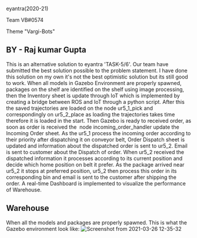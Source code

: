 eyantra(2020-21)

Team VB#0574

Theme "Vargi-Bots"

BY - Raj kumar Gupta
-------------------------------------------------------------------------------------------------------------------------------------------------------------------
This is an alternative solution to eyantra 'TASK-5/6'. Our team have submitted the best solution possible to the problem statement. I have done this solution on my own it's not the best optimistic solution but its still good to work. When all models in Gazebo Environment are properly spawned, packages on the shelf are identified on the shelf using image processing, then the Inventory sheet is update through IoT which is implemented by creating a bridge between ROS and IoT through a python script. After this the saved trajectories are loaded on the node ur5_1_pick and correspondingly on ur5_2_place as loading the trajectories takes time therefore it is loaded in the start. Then Gazebo is ready to received order, as soon as order is received the  node incoming_order_handler update the Incoming Order sheet. As the ur5_1 process the incoming order according to their priority after dispatching it on conveyor belt, Order Dispatch sheet is updated and information about the dispatched order is sent to ur5_2. Email is sent to customer about the Dispatch of order. When ur5_2 received the dispatched information it processes according to its current position and decide which home position on belt it prefer. As the package arrived near ur5_2 it stops at preferred position, ur5_2 then process this order in its corresponding bin and email is sent to the customer after shipping the order. A real-time Dashboard is implemented to visualize the performance of Warehouse.

Warehouse
--------------------------------------------------------------------------------------------------------------------------------------------------------------------
When all the models and packages are properly spawned. This is what the Gazebo environment look like:
![Screenshot from 2021-03-26 12-35-32](https://user-images.githubusercontent.com/25104480/112604621-5e86b300-8e3c-11eb-8b54-a4d94f77908f.png)
